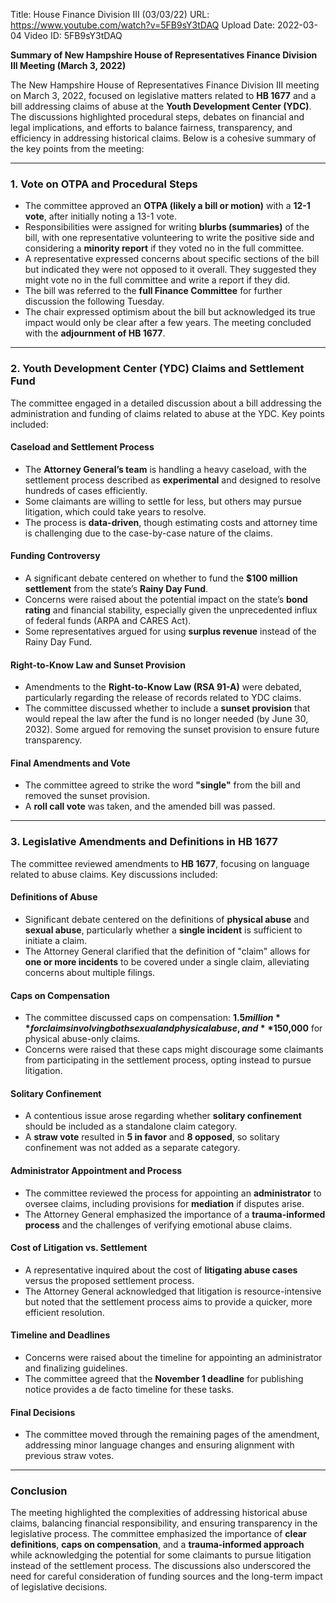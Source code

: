 Title: House Finance Division III (03/03/22)
URL: https://www.youtube.com/watch?v=5FB9sY3tDAQ
Upload Date: 2022-03-04
Video ID: 5FB9sY3tDAQ

**Summary of New Hampshire House of Representatives Finance Division III Meeting (March 3, 2022)**

The New Hampshire House of Representatives Finance Division III meeting on March 3, 2022, focused on legislative matters related to **HB 1677** and a bill addressing claims of abuse at the **Youth Development Center (YDC)**. The discussions highlighted procedural steps, debates on financial and legal implications, and efforts to balance fairness, transparency, and efficiency in addressing historical claims. Below is a cohesive summary of the key points from the meeting:

---

### **1. Vote on OTPA and Procedural Steps**  
- The committee approved an **OTPA (likely a bill or motion)** with a **12-1 vote**, after initially noting a 13-1 vote.  
- Responsibilities were assigned for writing **blurbs (summaries)** of the bill, with one representative volunteering to write the positive side and considering a **minority report** if they voted no in the full committee.  
- A representative expressed concerns about specific sections of the bill but indicated they were not opposed to it overall. They suggested they might vote no in the full committee and write a report if they did.  
- The bill was referred to the **full Finance Committee** for further discussion the following Tuesday.  
- The chair expressed optimism about the bill but acknowledged its true impact would only be clear after a few years. The meeting concluded with the **adjournment of HB 1677**.

---

### **2. Youth Development Center (YDC) Claims and Settlement Fund**  
The committee engaged in a detailed discussion about a bill addressing the administration and funding of claims related to abuse at the YDC. Key points included:  

#### **Caseload and Settlement Process**  
- The **Attorney General’s team** is handling a heavy caseload, with the settlement process described as **experimental** and designed to resolve hundreds of cases efficiently.  
- Some claimants are willing to settle for less, but others may pursue litigation, which could take years to resolve.  
- The process is **data-driven**, though estimating costs and attorney time is challenging due to the case-by-case nature of the claims.  

#### **Funding Controversy**  
- A significant debate centered on whether to fund the **$100 million settlement** from the state’s **Rainy Day Fund**.  
- Concerns were raised about the potential impact on the state’s **bond rating** and financial stability, especially given the unprecedented influx of federal funds (ARPA and CARES Act).  
- Some representatives argued for using **surplus revenue** instead of the Rainy Day Fund.  

#### **Right-to-Know Law and Sunset Provision**  
- Amendments to the **Right-to-Know Law (RSA 91-A)** were debated, particularly regarding the release of records related to YDC claims.  
- The committee discussed whether to include a **sunset provision** that would repeal the law after the fund is no longer needed (by June 30, 2032). Some argued for removing the sunset provision to ensure future transparency.  

#### **Final Amendments and Vote**  
- The committee agreed to strike the word **"single"** from the bill and removed the sunset provision.  
- A **roll call vote** was taken, and the amended bill was passed.  

---

### **3. Legislative Amendments and Definitions in HB 1677**  
The committee reviewed amendments to **HB 1677**, focusing on language related to abuse claims. Key discussions included:  

#### **Definitions of Abuse**  
- Significant debate centered on the definitions of **physical abuse** and **sexual abuse**, particularly whether a **single incident** is sufficient to initiate a claim.  
- The Attorney General clarified that the definition of "claim" allows for **one or more incidents** to be covered under a single claim, alleviating concerns about multiple filings.  

#### **Caps on Compensation**  
- The committee discussed caps on compensation: **$1.5 million** for claims involving both sexual and physical abuse, and **$150,000** for physical abuse-only claims.  
- Concerns were raised that these caps might discourage some claimants from participating in the settlement process, opting instead to pursue litigation.  

#### **Solitary Confinement**  
- A contentious issue arose regarding whether **solitary confinement** should be included as a standalone claim category.  
- A **straw vote** resulted in **5 in favor** and **8 opposed**, so solitary confinement was not added as a separate category.  

#### **Administrator Appointment and Process**  
- The committee reviewed the process for appointing an **administrator** to oversee claims, including provisions for **mediation** if disputes arise.  
- The Attorney General emphasized the importance of a **trauma-informed process** and the challenges of verifying emotional abuse claims.  

#### **Cost of Litigation vs. Settlement**  
- A representative inquired about the cost of **litigating abuse cases** versus the proposed settlement process.  
- The Attorney General acknowledged that litigation is resource-intensive but noted that the settlement process aims to provide a quicker, more efficient resolution.  

#### **Timeline and Deadlines**  
- Concerns were raised about the timeline for appointing an administrator and finalizing guidelines.  
- The committee agreed that the **November 1 deadline** for publishing notice provides a de facto timeline for these tasks.  

#### **Final Decisions**  
- The committee moved through the remaining pages of the amendment, addressing minor language changes and ensuring alignment with previous straw votes.  

---

### **Conclusion**  
The meeting highlighted the complexities of addressing historical abuse claims, balancing financial responsibility, and ensuring transparency in the legislative process. The committee emphasized the importance of **clear definitions**, **caps on compensation**, and a **trauma-informed approach** while acknowledging the potential for some claimants to pursue litigation instead of the settlement process. The discussions also underscored the need for careful consideration of funding sources and the long-term impact of legislative decisions.